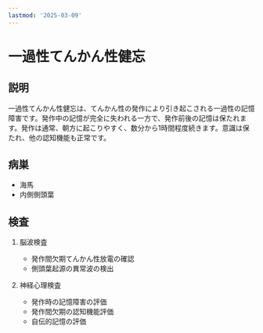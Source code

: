 ```yaml
---
lastmod: '2025-03-09'
---
```


# 一過性てんかん性健忘

## 説明

一過性てんかん性健忘は、てんかん性の発作により引き起こされる一過性の記憶障害です。発作中の記憶が完全に失われる一方で、発作前後の記憶は保たれます。発作は通常、朝方に起こりやすく、数分から1時間程度続きます。意識は保たれ、他の認知機能も正常です。

## 病巣

- 海馬
- 内側側頭葉

## 検査

1. 脳波検査

   - 発作間欠期てんかん性放電の確認
   - 側頭葉起源の異常波の検出

2. 神経心理検査
   - 発作時の記憶障害の評価
   - 発作間欠期の認知機能評価
   - 自伝的記憶の評価
